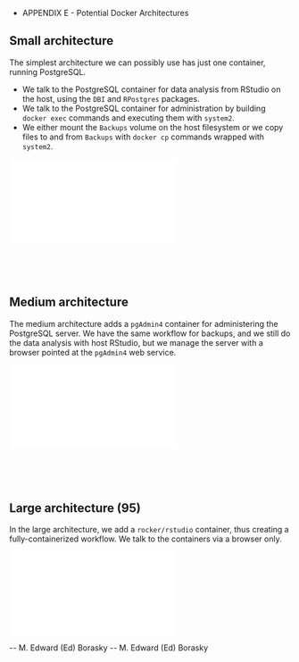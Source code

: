 * APPENDIX E - Potential Docker Architectures



## Small architecture
The simplest architecture we can possibly use has just one container, running PostgreSQL. 

* We talk to the PostgreSQL container for data analysis from RStudio on the host, using the `DBI` and `RPostgres` packages.
* We talk to the PostgreSQL container for administration by building `docker exec` commands and executing them with `system2`.
* We either mount the `Backups` volume on the host filesystem or we copy files to and from `Backups` with `docker cp` commands wrapped with `system2`.

![](95-potential_architectures_files/figure-latex/unnamed-chunk-1-1.pdf)<!-- --> 

<br><br><br>

## Medium architecture
The medium architecture adds a `pgAdmin4` container for administering the PostgreSQL server. We have the same workflow for backups, and we still do the data analysis with host RStudio, but we manage the server with a browser pointed at the `pgAdmin4` web service.

![](95-potential_architectures_files/figure-latex/unnamed-chunk-2-1.pdf)<!-- --> 

<br><br><br>

## Large architecture (95)
In the large architecture, we add a `rocker/rstudio` container, thus creating a fully-containerized workflow. We talk to the containers via a browser only.

![](95-potential_architectures_files/figure-latex/unnamed-chunk-3-1.pdf)<!-- --> 

 -- M. Edward (Ed) Borasky
 -- M. Edward (Ed) Borasky
